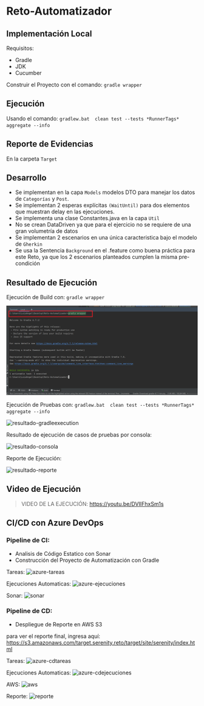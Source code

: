 # Reto-Automatizador

## Implementación Local
Requisitos: 
- Gradle
- JDK 
- Cucumber

Construir el Proyecto con el comando: `gradle wrapper` 

## Ejecución
Usando el comando: `gradlew.bat  clean test --tests *RunnerTags* aggregate --info`

## Reporte de Evidencias
En la carpeta `Target`

## Desarrollo
- Se implementan en la capa `Models` modelos DTO para manejar los datos de `Categorías` y `Post`.
- Se implementan 2 esperas explícitas `(WaitUntil)` para dos elementos que muestran delay en las ejecuciones.
- Se implementa una clase Constantes.java en la capa `Util`
- No se crean DataDriven ya que para el ejercicio no se requiere de una gran volumetría de datos
- Se implementan 2 escenarios en una única caracteristica bajo el modelo de `Gherkin`
- Se usa la Sentencia `Background` en el .feature como buena práctica para este Reto, ya que los 2 escenarios planteados cumplen la misma pre-condición


## Resultado de Ejecución

Ejecución de Build con: `gradle wrapper`

![resultado-gradlewrapper](reto-phptravels/docs/resultado-gradlewrapper.png)


Ejecución de Pruebas con: `gradlew.bat  clean test --tests *RunnerTags* aggregate --info`

![resultado-gradleexecution](/docs/resultado-gradleexecution.png)

Resultado de ejecución de casos de pruebas por consola:

![resultado-consola](/docs/resultado-consola.png)

Reporte de Ejecución:

![resultado-reporte](/docs/resultado-reporte.png)


## Video de Ejecución

> VIDEO DE LA EJECUCIÓN: https://youtu.be/DVIIFhxSm1s


## CI/CD con Azure DevOps

### Pipeline de CI:
- Analisis de Código Estatico con Sonar
- Construcción del Proyecto de Automatización con Gradle

Tareas:
![azure-tareas](/docs/azure-tareas.png)

Ejecuciones Automaticas:
![azure-ejecuciones](/docs/azure-ejecuciones.png)

Sonar:
![sonar](/docs/sonar.png)



### Pipeline de CD:
- Despliegue de Reporte en AWS S3

para ver el reporte final, ingresa aquí: https://s3.amazonaws.com/target.serenity.reto/target/site/serenity/index.html

Tareas:
![azure-cdtareas](/docs/azure-cdtareas.png)

Ejecuciones Automaticas:
![azure-cdejecuciones](/docs/azure-cdejecuciones.png)

AWS:
![aws](/docs/aws.png)

Reporte:
![reporte](/docs/reporte.png)


